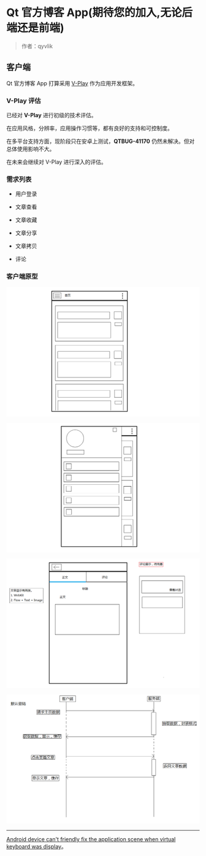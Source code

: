 # Qt 官方博客 App(期待您的加入,无论后端还是前端)

> 作者：qyvlik

## 客户端

Qt 官方博客 App 打算采用 [V-Play](http://v-play.net/) 作为应用开发框架。

### V-Play 评估

已经对 **V-Play** 进行初级的技术评估。

在应用风格，分辨率，应用操作习惯等，都有良好的支持和可控制度。

在多平台支持方面，现阶段只在安卓上测试，**QTBUG-41170** 仍然未解决。但对总体使用影响不大。

在未来会继续对 V-Play 进行深入的评估。

### 需求列表

+ 用户登录

+ 文章查看

+ 文章收藏

+ 文章分享

+ 文章拷贝

+ 评论


### 客户端原型

![](images/首页.png)

![](images/首页抽屉.png)

![](images/文章+评论.png)

![](images/时序图01.png)

---

[Android device can't friendly fix the application scene when virtual keyboard was display](https://bugreports.qt.io/browse/QTBUG-49656)。